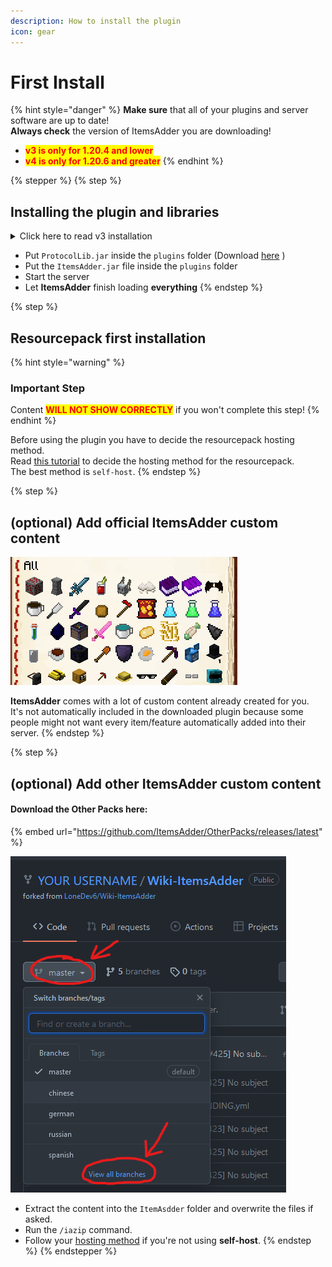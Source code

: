 ```yaml
---
description: How to install the plugin
icon: gear
---
```


# First Install

{% hint style="danger" %}
**Make sure** that all of your plugins and server software are up to date!\
**Always check** the version of ItemsAdder you are downloading!

* <mark style="color:red;">**v3 is only for 1.20.4 and lower**</mark>
* <mark style="color:red;">**v4 is only for 1.20.6 and greater**</mark>
{% endhint %}

{% stepper %}
{% step %}
## Installing the plugin and libraries

<details>

<summary>Click here to read v3 installation</summary>

* Stop the server.

- Put **ProtocolLib** JAR inside the `plugins` folder
  * Download 1.21.4 and older versions [here](https://github.com/dmulloy2/ProtocolLib/releases/)

* Put [**LoneLibs**](https://www.spigotmc.org/resources/lonelibs.75974/) JAR inside the `plugins` folder (not required on 4.0.9 and greater)

- Put the **ItemsAdder** JAR file inside your plugins folder

* Start the server

- Let **ItemsAdder** finish loading **everything**

</details>

* Put `ProtocolLib.jar` inside the `plugins` folder (Download [here](https://github.com/dmulloy2/ProtocolLib/releases/download/dev-build/ProtocolLib.jar) )
* Put the `ItemsAdder.jar` file inside the `plugins` folder
* Start the server
* Let **ItemsAdder** finish loading **everything**
{% endstep %}

{% step %}
## Resourcepack first installation

{% hint style="warning" %}
### Important Step

Content <mark style="color:red;">**WILL NOT SHOW CORRECTLY**</mark> if you won't complete this step!
{% endhint %}

Before using the plugin you have to decide the resourcepack hosting method.\
Read [this tutorial](resourcepack-hosting/) to decide the hosting method for the resourcepack.\
The best method is `self-host`.
{% endstep %}

{% step %}
## (optional) Add official ItemsAdder custom content



![](../.gitbook/assets/items_showcase_gif.apng)

**ItemsAdder** comes with a lot of custom content already created for you.\
It's not automatically included in the downloaded plugin because some people might not want every item/feature automatically added into their server.
{% endstep %}

{% step %}
## (optional) Add other ItemsAdder custom content

#### Download the Other Packs here:

{% embed url="https://github.com/ItemsAdder/OtherPacks/releases/latest" %}

<div align="left"><img src="../.gitbook/assets/image (94).png" alt=""></div>

* Extract the content into the `ItemAsdder` folder and overwrite the files if asked.
* Run the `/iazip` command.
* Follow your [hosting method](resourcepack-hosting/) if you're not using **self-host**.
{% endstep %}
{% endstepper %}
